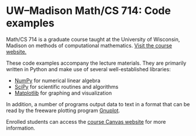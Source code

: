 # UW–Madison Math/CS 714: Code examples
Math/CS 714 is a graduate course taught at the University of Wisconsin, Madison on methods of computational mathematics. [Visit the course website.](https://web.math.wisc.edu/math714/)

These code examples accompany the lecture materials. They are primarily written in Python and make use of several well-established libraries:

- [NumPy](https://numpy.org) for numerical linear algebra
- [SciPy](https://scipy.org) for scientific routines and algorithms
- [Matplotlib](https://matplotlib.org) for graphing and visualization

In addition, a number of programs output data to text in a format that can be
read by the freeware plotting program [Gnuplot](http://gnuplot.info).

Enrolled students can access the [course Canvas
website](https://canvas.wisc.edu/courses/372547) for more information.
